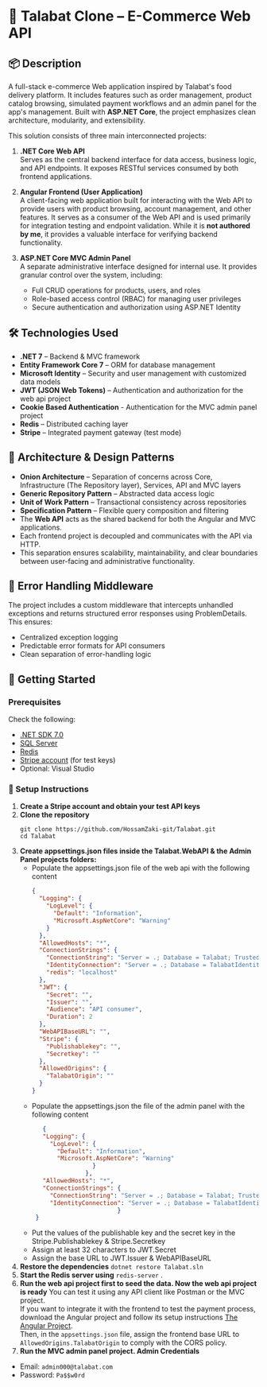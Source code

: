 # 🛒 Talabat Clone – E-Commerce Web API

## 📦 Description  
A full-stack e-commerce Web application inspired by Talabat's food delivery platform. It includes features such as order management, product catalog browsing, simulated payment workflows and an admin panel for the app's management. Built with **ASP.NET Core**, the project emphasizes clean architecture, modularity, and extensibility.

This solution consists of three main interconnected projects:

1. **.NET Core Web API**  
   Serves as the central backend interface for data access, business logic, and API endpoints. It exposes RESTful services consumed by both frontend applications.

2. **Angular Frontend (User Application)**  
   A client-facing web application built for interacting with the Web API to provide users with product browsing, account management, and other features. It serves as a consumer of the Web API and is used primarily for integration testing and endpoint validation. While it is **not authored by me**, it provides a valuable interface for verifying backend functionality.


3. **ASP.NET Core MVC Admin Panel**  
   A separate administrative interface designed for internal use. It provides granular control over the system, including:
   - Full CRUD operations for products, users, and roles
   - Role-based access control (RBAC) for managing user privileges
   - Secure authentication and authorization using ASP.NET Identity


## 🛠️ Technologies Used  
- **.NET 7** – Backend & MVC framework  
- **Entity Framework Core 7** – ORM for database management  
- **Microsoft Identity** – Security and user management with customized data models  
- **JWT (JSON Web Tokens)** – Authentication and authorization for the web api project
- **Cookie Based Authentication** - Authentication for the MVC admin panel project
- **Redis** – Distributed caching layer  
- **Stripe** – Integrated payment gateway (test mode)

## 🧠 Architecture & Design Patterns  
- **Onion Architecture** – Separation of concerns across Core, Infrastructure (The Repository layer), Services, API and MVC layers  
- **Generic Repository Pattern** – Abstracted data access logic  
- **Unit of Work Pattern** – Transactional consistency across repositories  
- **Specification Pattern** – Flexible query composition and filtering
- The **Web API** acts as the shared backend for both the Angular and MVC applications.
- Each frontend project is decoupled and communicates with the API via HTTP.
- This separation ensures scalability, maintainability, and clear boundaries between user-facing and administrative functionality.


## 🧱 Error Handling Middleware
The project includes a custom middleware that intercepts unhandled exceptions and returns structured error responses using ProblemDetails. This ensures:
- Centralized exception logging
- Predictable error formats for API consumers
- Clean separation of error-handling logic

## 🚀 Getting Started

### Prerequisites
Check the following:
- [.NET SDK 7.0](https://dotnet.microsoft.com/en-us/download/dotnet/7.0)
- [SQL Server](https://www.microsoft.com/en-us/sql-server/sql-server-downloads)
- [Redis](https://redis.io/download)
- [Stripe account](https://dashboard.stripe.com/register) (for test keys)
- Optional: Visual Studio

### 🔧 Setup Instructions
1. **Create a Stripe account and obtain your test API keys**
2. **Clone the repository**
   ```
   git clone https://github.com/HossamZaki-git/Talabat.git
   cd Talabat
   ```
3. **Create appsettings.json files inside the Talabat.WebAPI & the Admin Panel projects folders:**
   - Populate the appsettings.json file of the web api with the following content
      ```json
      {
        "Logging": {
          "LogLevel": {
            "Default": "Information",
            "Microsoft.AspNetCore": "Warning"
          }
        },
        "AllowedHosts": "*",
        "ConnectionStrings": {
          "ConnectionString": "Server = .; Database = Talabat; Trusted_Connection = true; encrypt = true; TrustServerCertificate = true; MultipleActiveResultSets = true;",
          "IdentityConnection": "Server = .; Database = TalabatIdentity; Trusted_Connection = true; encrypt = true; TrustServerCertificate = true; MultipleActiveResultSets = true;",
          "redis": "localhost"
        },
        "JWT": {
          "Secret": "",
          "Issuer": "",
          "Audience": "API consumer",
          "Duration": 2
        },
        "WebAPIBaseURL": "",
        "Stripe": {
          "Publishablekey": "",
          "Secretkey": ""
        },
        "AllowedOrigins": {
          "TalabatOrigin": ""
        }
      } 
      ```
   - Populate the appsettings.json the file of the admin panel with the following content
     ```json
        {
        "Logging": {
          "LogLevel": {
            "Default": "Information",
            "Microsoft.AspNetCore": "Warning"
                      }
                    },
        "AllowedHosts": "*",
        "ConnectionStrings": {
          "ConnectionString": "Server = .; Database = Talabat; Trusted_Connection = true; encrypt = true; TrustServerCertificate = true; MultipleActiveResultSets = true;",
          "IdentityConnection": "Server = .; Database = TalabatIdentity; Trusted_Connection = true; encrypt = true; TrustServerCertificate = true; MultipleActiveResultSets = true;"
                             }
      } 
     ```
   - Put the values of the publishable key and the secret key in the Stripe.Publishablekey & Stripe.Secretkey
   - Assign at least 32 characters to JWT.Secret
   - Assign the base URL to JWT.Issuer & WebAPIBaseURL
4. **Restore the dependencies** `dotnet restore Talabat.sln`
5. **Start the Redis server using** `redis-server` .
6. **Run the web api project first to seed the data. Now the web api project is ready** You can test it using any API client like Postman or the MVC project.  
   If you want to integrate it with the frontend to test the payment process, download the Angular project and follow its setup instructions [The Angular Project](https://github.com/HossamZaki-git/Talabat-angular-client-).  
   Then, in the `appsettings.json` file, assign the frontend base URL to `AllowedOrigins.TalabatOrigin` to comply with the CORS policy.
7. **Run the MVC admin panel project. Admin Credentials**  
- Email: `admin000@talabat.com`  
- Password: `Pa$$w0rd`

